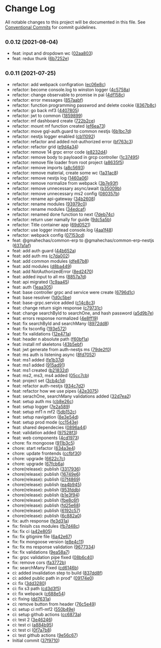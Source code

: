 # Change Log

All notable changes to this project will be documented in this file.
See [Conventional Commits](https://conventionalcommits.org) for commit guidelines.

## <small>0.0.12 (2021-08-04)</small>

* feat: input and dropdown wc ([02aa803](https://github.com/gmahechas/erp/commit/02aa803))
* feat: redux thunk ([6b7252e](https://github.com/gmahechas/erp/commit/6b7252e))





## <small>0.0.11 (2021-07-25)</small>

* refactor: add webpack configration ([ec06e8c](https://github.com/gmahechas/erp/commit/ec06e8c))
* refactor: become console.log to winston logger ([4c5758a](https://github.com/gmahechas/erp/commit/4c5758a))
* refactor: change observable to promise in pai ([4df158c](https://github.com/gmahechas/erp/commit/4df158c))
* refactor: error messages ([857aabf](https://github.com/gmahechas/erp/commit/857aabf))
* refactor: function programming passwrod and delete cookie ([8367b8c](https://github.com/gmahechas/erp/commit/8367b8c))
* refactor: go back mf3 ([4407805](https://github.com/gmahechas/erp/commit/4407805))
* refactor: jwt to common ([1859899](https://github.com/gmahechas/erp/commit/1859899))
* refactor: mf dashboard create ([722b2ce](https://github.com/gmahechas/erp/commit/722b2ce))
* refactor: mount mf function created ([ef6ea73](https://github.com/gmahechas/erp/commit/ef6ea73))
* refactor: move gql-auth.guard to common nestjs ([6b1bc7d](https://github.com/gmahechas/erp/commit/6b1bc7d))
* refactor: nestjs logger enabled ([cb11092](https://github.com/gmahechas/erp/commit/cb11092))
* refactor: refactor and added not-authorized error ([bf763c3](https://github.com/gmahechas/erp/commit/bf763c3))
* refactor: refactor grid ([e9d4a34](https://github.com/gmahechas/erp/commit/e9d4a34))
* refactor: remove 14 grpc error code ([e8232d4](https://github.com/gmahechas/erp/commit/e8232d4))
* refactor: remove body to payloaod in grcp controller ([1c37495](https://github.com/gmahechas/erp/commit/1c37495))
* refactor: remove file loader from root project ([a8635f5](https://github.com/gmahechas/erp/commit/a8635f5))
* refactor: remove imports ([a8c5693](https://github.com/gmahechas/erp/commit/a8c5693))
* refactor: remove material, create some wc ([1a31ac8](https://github.com/gmahechas/erp/commit/1a31ac8))
* refactor: remove nestjs log ([1460a06](https://github.com/gmahechas/erp/commit/1460a06))
* refactor: remove normalize from webpack ([3b7e93f](https://github.com/gmahechas/erp/commit/3b7e93f))
* refactor: remove unnecessary async/await ([b35009b](https://github.com/gmahechas/erp/commit/b35009b))
* refactor: remove unnecessary ms2 config ([080357b](https://github.com/gmahechas/erp/commit/080357b))
* refactor: rename api-gateway ([34b2608](https://github.com/gmahechas/erp/commit/34b2608))
* refactor: rename modules ([93979c0](https://github.com/gmahechas/erp/commit/93979c0))
* refactor: rename modules ([34edcaf](https://github.com/gmahechas/erp/commit/34edcaf))
* refactor: renamed done function to next ([7deb74c](https://github.com/gmahechas/erp/commit/7deb74c))
* refactor: return user namally for guide ([9dc5a5b](https://github.com/gmahechas/erp/commit/9dc5a5b))
* refactor: Title container app ([69d0521](https://github.com/gmahechas/erp/commit/69d0521))
* refactor: use logger instead console.log ([4aa1f48](https://github.com/gmahechas/erp/commit/4aa1f48))
* refactor: webpack config ([07153cd](https://github.com/gmahechas/erp/commit/07153cd))
* feat: @gmahechas/common-erp to @gmahechas/common-erp-nestjs ([637a1af](https://github.com/gmahechas/erp/commit/637a1af))
* feat: add auth guard ([44b652a](https://github.com/gmahechas/erp/commit/44b652a))
* feat: add auth ms ([c7da002](https://github.com/gmahechas/erp/commit/c7da002))
* feat: add common modules ([dfe87b8](https://github.com/gmahechas/erp/commit/dfe87b8))
* feat: add modules ([d8ba449](https://github.com/gmahechas/erp/commit/d8ba449))
* feat: add NotAuthorizedError ([8ed2470](https://github.com/gmahechas/erp/commit/8ed2470))
* feat: added input to all ms ([8857a7d](https://github.com/gmahechas/erp/commit/8857a7d))
* feat: api migrated ([1c9aa45](https://github.com/gmahechas/erp/commit/1c9aa45))
* feat: auth ([1eaa305](https://github.com/gmahechas/erp/commit/1eaa305))
* feat: base controller grpc and service were create ([6796d1c](https://github.com/gmahechas/erp/commit/6796d1c))
* feat: base resolver ([1d0c5be](https://github.com/gmahechas/erp/commit/1d0c5be))
* feat: base-grpc.service added ([c14c8c3](https://github.com/gmahechas/erp/commit/c14c8c3))
* feat: change return sigin response ([c79731c](https://github.com/gmahechas/erp/commit/c79731c))
* feat: change searchById to searchOne, and hash password ([a5d9b7e](https://github.com/gmahechas/erp/commit/a5d9b7e))
* feat: errors response normalized ([4e8ff19](https://github.com/gmahechas/erp/commit/4e8ff19))
* feat: fix searchById and searchMany ([8972dd8](https://github.com/gmahechas/erp/commit/8972dd8))
* feat: fix tsconfig ([193e572](https://github.com/gmahechas/erp/commit/193e572))
* feat: fix validations ([12e471a](https://github.com/gmahechas/erp/commit/12e471a))
* feat: header n absolute path ([f60bf1a](https://github.com/gmahechas/erp/commit/f60bf1a))
* feat: install mf skeletons ([43b5ebf](https://github.com/gmahechas/erp/commit/43b5ebf))
* feat: jwt generate from auth-nestjs ms ([79de2f0](https://github.com/gmahechas/erp/commit/79de2f0))
* feat: ms auth is listening async ([8fd7052](https://github.com/gmahechas/erp/commit/8fd7052))
* feat: ms1 added ([fe1b37d](https://github.com/gmahechas/erp/commit/fe1b37d))
* feat: ms1 added ([915ad91](https://github.com/gmahechas/erp/commit/915ad91))
* feat: ms1 created ([b21832d](https://github.com/gmahechas/erp/commit/b21832d))
* feat: ms2, ms3, ms4 added ([05cc7cb](https://github.com/gmahechas/erp/commit/05cc7cb))
* feat: project set ([3cb4c1d](https://github.com/gmahechas/erp/commit/3cb4c1d))
* feat: refactor auth-nestjs ([934c7d2](https://github.com/gmahechas/erp/commit/934c7d2))
* feat: refactor how we use pipes ([42e3075](https://github.com/gmahechas/erp/commit/42e3075))
* feat: serachOne, searchMany validations added ([32d7ea2](https://github.com/gmahechas/erp/commit/32d7ea2))
* feat: setup auth ms ([cb8e26c](https://github.com/gmahechas/erp/commit/cb8e26c))
* feat: setup logger ([7e2a589](https://github.com/gmahechas/erp/commit/7e2a589))
* feat: setup mf1 n mf2 ([5db152c](https://github.com/gmahechas/erp/commit/5db152c))
* feat: setup navigation ([8e3e54d](https://github.com/gmahechas/erp/commit/8e3e54d))
* feat: setup prod mode ([cc1543e](https://github.com/gmahechas/erp/commit/cc1543e))
* feat: shared dependecies ([0896a44](https://github.com/gmahechas/erp/commit/0896a44))
* feat: validation added ([97528f3](https://github.com/gmahechas/erp/commit/97528f3))
* feat: web components ([4cd1973](https://github.com/gmahechas/erp/commit/4cd1973))
* chore: fix mongoose ([911b3c5](https://github.com/gmahechas/erp/commit/911b3c5))
* chore: start refactor ([634a3e4](https://github.com/gmahechas/erp/commit/634a3e4))
* chore: update frontends ([ccfbf30](https://github.com/gmahechas/erp/commit/ccfbf30))
* chore: upgrade ([6622c7c](https://github.com/gmahechas/erp/commit/6622c7c))
* chore: upgrade ([67fcb6a](https://github.com/gmahechas/erp/commit/67fcb6a))
* chore(release): publish ([3317936](https://github.com/gmahechas/erp/commit/3317936))
* chore(release): publish ([16749e6](https://github.com/gmahechas/erp/commit/16749e6))
* chore(release): publish ([07f4869](https://github.com/gmahechas/erp/commit/07f4869))
* chore(release): publish ([ea4b945](https://github.com/gmahechas/erp/commit/ea4b945))
* chore(release): publish ([953fddb](https://github.com/gmahechas/erp/commit/953fddb))
* chore(release): publish ([b1e3f94](https://github.com/gmahechas/erp/commit/b1e3f94))
* chore(release): publish ([fbe8c6f](https://github.com/gmahechas/erp/commit/fbe8c6f))
* chore(release): publish ([fd25e68](https://github.com/gmahechas/erp/commit/fd25e68))
* chore(release): publish ([6192c57](https://github.com/gmahechas/erp/commit/6192c57))
* chore(release): publish ([6c882a0](https://github.com/gmahechas/erp/commit/6c882a0))
* fix: auth response ([fe3d31a](https://github.com/gmahechas/erp/commit/fe3d31a))
* fix: finisih css modules ([fb7d48c](https://github.com/gmahechas/erp/commit/fb7d48c))
* fix: fix ci ([a42e805](https://github.com/gmahechas/erp/commit/a42e805))
* fix: fix gitignire file ([6a42e67](https://github.com/gmahechas/erp/commit/6a42e67))
* fix: fix mongoose version ([e8e4c11](https://github.com/gmahechas/erp/commit/e8e4c11))
* fix: fix ms response validation ([9677334](https://github.com/gmahechas/erp/commit/9677334))
* fix: fix validations ([9ea58a7](https://github.com/gmahechas/erp/commit/9ea58a7))
* fix: grpc validation pipe fixed ([08b6c40](https://github.com/gmahechas/erp/commit/08b6c40))
* fix: remove cors ([fa3772b](https://github.com/gmahechas/erp/commit/fa3772b))
* fix: searchMany Fixed ([cd6146b](https://github.com/gmahechas/erp/commit/cd6146b))
* ci: added invalidation step to build ([837dd8f](https://github.com/gmahechas/erp/commit/837dd8f))
* ci: added public path in prod" ([09174e0](https://github.com/gmahechas/erp/commit/09174e0))
* ci: fix ([3dd3280](https://github.com/gmahechas/erp/commit/3dd3280))
* ci: fix s3 path ([cd3d3f5](https://github.com/gmahechas/erp/commit/cd3d3f5))
* ci: fix webpack ([c688e54](https://github.com/gmahechas/erp/commit/c688e54))
* ci: fixing ([dd7631a](https://github.com/gmahechas/erp/commit/dd7631a))
* ci: remove button from header ([76c5e49](https://github.com/gmahechas/erp/commit/76c5e49))
* ci: setup ci mf1-mf2 ([550b49e](https://github.com/gmahechas/erp/commit/550b49e))
* ci: setup github actions ([cc6873a](https://github.com/gmahechas/erp/commit/cc6873a))
* ci: test 2 ([3e46246](https://github.com/gmahechas/erp/commit/3e46246))
* ci: test ci ([a884b95](https://github.com/gmahechas/erp/commit/a884b95))
* ci: test ci ([0f7a7b8](https://github.com/gmahechas/erp/commit/0f7a7b8))
* ci: test github actions ([9e56c67](https://github.com/gmahechas/erp/commit/9e56c67))
* Initial commit ([37f9710](https://github.com/gmahechas/erp/commit/37f9710))
